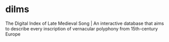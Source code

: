# dilms
The Digital Index of Late Medieval Song | An interactive database that aims to describe every inscription of vernacular polyphony from 15th-century Europe
